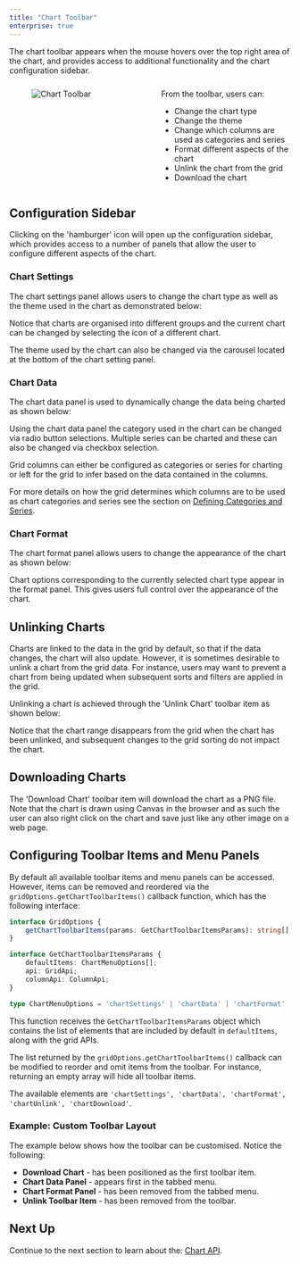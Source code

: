 ```yaml
---
title: "Chart Toolbar"
enterprise: true
---
```


The chart toolbar appears when the mouse hovers over the top right area of the chart, and provides access to additional functionality and the chart configuration sidebar.


<div style="display: flex; margin-bottom: 25px; margin-top: 25px; margin-left: 40px;">
    <div style="flex: 1 1 0">
        <img src="resources/chart-toolbar.png" alt="Chart Toolbar"/>
    </div>
    <div style="flex: 1 1 0;">
        From the toolbar, users can:
        <ul>
            <li>Change the chart type</li>
            <li>Change the theme</li>
            <li>Change which columns are used as categories and series</li>
            <li>Format different aspects of the chart</li>
            <li>Unlink the chart from the grid</li>
            <li>Download the chart</li>
        </ul>
    </div>
</div>

## Configuration Sidebar

Clicking on the 'hamburger' icon will open up the configuration sidebar, which provides access to a number of panels that allow the user to configure different aspects of the chart.

### Chart Settings

The chart settings panel allows users to change the chart type as well as the theme used in the chart as demonstrated below:

<gif src="chart-settings.gif" alt="Chart Settings"></gif>

Notice that charts are organised into different groups and the current chart can be changed by selecting the icon of a different chart.

The theme used by the chart can also be changed via the carousel located at the bottom of the chart setting panel.

### Chart Data

The chart data panel is used to dynamically change the data being charted as shown below:

<gif src="chart-data.gif" alt="Chart Data"></gif>

Using the chart data panel the category used in the chart can be changed via radio button selections. Multiple series can be charted and these can also be changed via checkbox selection.

Grid columns can either be configured as categories or series for charting or left for the grid to infer based on the data contained in the columns.

For more details on how the grid determines which columns are to be used as chart categories and series see the section on [Defining Categories and Series](/integrated-charts-range-chart/#defining-categories-and-series).

### Chart Format

The chart format panel allows users to change the appearance of the chart as shown below:

<gif src="chart-format.gif" alt="Chart Format"></gif>

Chart options corresponding to the currently selected chart type appear in the format panel. This gives users full control over the appearance of the chart.

## Unlinking Charts

Charts are linked to the data in the grid by default, so that if the data changes, the chart will also update. However, it is sometimes desirable to unlink a chart from the grid data. For instance, users may want to prevent a chart from being updated when subsequent sorts and filters are applied in the grid.

Unlinking a chart is achieved through the 'Unlink Chart' toolbar item as shown below:

<gif src="chart-unlinking.gif" alt="Chart Unlinking"></gif>

Notice that the chart range disappears from the grid when the chart has been unlinked, and subsequent changes to the grid sorting do not impact the chart.

## Downloading Charts

The 'Download Chart' toolbar item will download the chart as a PNG file. Note that the chart is drawn using Canvas in the browser and as such the user can also right click on the chart and save just like any other image on a web page.

## Configuring Toolbar Items and Menu Panels

By default all available toolbar items and menu panels can be accessed. However, items can be removed and reordered via the `gridOptions.getChartToolbarItems()` callback function, which has the following interface:

```ts
interface GridOptions {
    getChartToolbarItems(params: GetChartToolbarItemsParams): string[];
}

interface GetChartToolbarItemsParams {
    defaultItems: ChartMenuOptions[];
    api: GridApi;
    columnApi: ColumnApi;
}

type ChartMenuOptions = 'chartSettings' | 'chartData' | 'chartFormat' | 'chartUnlink' | 'chartDownload';
```

This function receives the `GetChartToolbarItemsParams` object which contains the list of elements that are included by default in `defaultItems`, along with the grid APIs.


The list returned by the `gridOptions.getChartToolbarItems()` callback can be modified to reorder and omit items from the toolbar. For instance, returning an empty array will hide all toolbar items.

The available elements are `'chartSettings', 'chartData', 'chartFormat', 'chartUnlink', 'chartDownload'`.

### Example: Custom Toolbar Layout

The example below shows how the toolbar can be customised. Notice the following:


- **Download Chart** - has been positioned as the first toolbar item.
- **Chart Data Panel** - appears first in the tabbed menu.
- **Chart Format Panel** - has been removed from the tabbed menu.
- **Unlink Toolbar Item** - has been removed from the toolbar.

<grid-example title='Custom Toolbar' name='custom-toolbar' type='generated' options='{ "enterprise": true }'></grid-example>

## Next Up

Continue to the next section to learn about the: [Chart API](/integrated-charts-api/).

